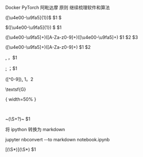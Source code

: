 Docker
PyTorch
阿毗达摩
原则
继续梳理软件和算法



([\u4e00-\u9fa5]{1})\$
$1 $


\$([\u4e00-\u9fa5]{1})
$ $1




([\u4e00-\u9fa5]+)([A-Za-z0-9]+)([\u4e00-\u9fa5]+)
$1 $2 $3

([\u4e00-\u9fa5]+)([A-Za-z0-9]+)
$1 $2

[,]([\u4e00-\u9fa5]+)
，$1

[;]([\u4e00-\u9fa5]+)
；$1

([^0-9])[.]([\u4e00-\u9fa5]+)
$1。$2



\textsf{G}


{ width=50% }

<br />





~(\S+?)~
 $1 




将 ipython 转换为 markdown

jupyter nbconvert --to markdown notebook.ipynb




\[(\S*)\]\(\S*\)
$1



